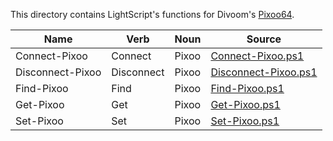 This directory contains LightScript's functions for Divoom's [Pixoo64](https://www.divoom.com/products/pixoo-64).


|Name            |Verb      |Noun |Source                                      |
|----------------|----------|-----|--------------------------------------------|
|Connect-Pixoo   |Connect   |Pixoo|[Connect-Pixoo.ps1](Connect-Pixoo.ps1)      |
|Disconnect-Pixoo|Disconnect|Pixoo|[Disconnect-Pixoo.ps1](Disconnect-Pixoo.ps1)|
|Find-Pixoo      |Find      |Pixoo|[Find-Pixoo.ps1](Find-Pixoo.ps1)            |
|Get-Pixoo       |Get       |Pixoo|[Get-Pixoo.ps1](Get-Pixoo.ps1)              |
|Set-Pixoo       |Set       |Pixoo|[Set-Pixoo.ps1](Set-Pixoo.ps1)              |


